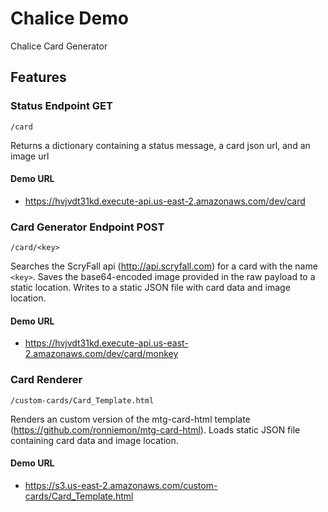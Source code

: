 # Chalice Demo
Chalice Card Generator
## Features

### Status Endpoint GET
`/card`

Returns a dictionary containing a status message, a card json url, and an image url
#### Demo URL
* https://hvjvdt31kd.execute-api.us-east-2.amazonaws.com/dev/card

### Card Generator Endpoint POST
`/card/<key>`

Searches the ScryFall api (http://api.scryfall.com) for a card with the name `<key>`. Saves the base64-encoded image provided in the raw payload to a static location. Writes to a static JSON file with card data and image location.
#### Demo URL
* https://hvjvdt31kd.execute-api.us-east-2.amazonaws.com/dev/card/monkey

### Card Renderer
`/custom-cards/Card_Template.html`

Renders an custom version of the mtg-card-html template (https://github.com/ronniemon/mtg-card-html). Loads static JSON file containing card data and image location.
#### Demo URL
* https://s3.us-east-2.amazonaws.com/custom-cards/Card_Template.html
